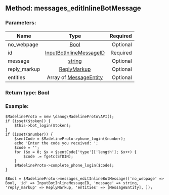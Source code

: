 ## Method: messages\_editInlineBotMessage  

### Parameters:

| Name     |    Type       | Required |
|----------|:-------------:|---------:|
|no\_webpage|[Bool](../types/Bool.md) | Optional|
|id|[InputBotInlineMessageID](../types/InputBotInlineMessageID.md) | Required|
|message|[string](../types/string.md) | Optional|
|reply\_markup|[ReplyMarkup](../types/ReplyMarkup.md) | Optional|
|entities|Array of [MessageEntity](../types/MessageEntity.md) | Optional|


### Return type: [Bool](../types/Bool.md)

### Example:


```
$MadelineProto = new \danog\MadelineProto\API();
if (isset($token)) {
    $this->bot_login($token);
}
if (isset($number)) {
    $sentCode = $MadelineProto->phone_login($number);
    echo 'Enter the code you received: ';
    $code = '';
    for ($x = 0; $x < $sentCode['type']['length']; $x++) {
        $code .= fgetc(STDIN);
    }
    $MadelineProto->complete_phone_login($code);
}

$Bool = $MadelineProto->messages_editInlineBotMessage(['no_webpage' => Bool, 'id' => InputBotInlineMessageID, 'message' => string, 'reply_markup' => ReplyMarkup, 'entities' => [MessageEntity], ]);
```